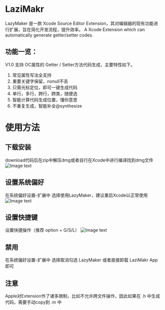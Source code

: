 # LaziMakr
LazyMaker 是一款 Xcode Source Editor Extension，其对编辑器的现有功能进行扩展，旨在简化开发流程，提升效率。
A Xcode Extension which can automatically generate getter/setter codes.

## 功能一览：
V1.0 支持 OC属性的 Getter / Setter方法代码生成，主要特性如下。

1. 常见属性写法全支持
2. 重要关键字保留，nonull不丢
3. 只需光标定位，即可一键生成代码
4. 单行，多行，跨行，跨类，随便选
5. 智能计算代码生成位置，懂你意思
6. 不重复生成，智能补全@synthesize

# 使用方法
## 下载安装
download代码后在zip中解压dmg或者自行在Xcode中进行编译找到dmg文件
![Image text](https://github.com/junqhao/ImgSaver/blob/main/LaziMakr/lzmk_1.jpeg)

## 设置系统偏好 
在系统偏好设置-扩展中 选择使用LazyMaker，建议重启Xcode以正常使用
![Image text](https://github.com/junqhao/ImgSaver/blob/main/LaziMakr/lzmk_2.jpeg)

## 设置快捷键 
设置快捷操作（推荐 option + G/S/L）
![Image text](https://github.com/junqhao/ImgSaver/blob/main/LaziMakr/lzmk_3.jpeg)

## 禁用
在系统偏好设置-扩展中 选择取消勾选 LazyMaker 或者直接卸载 LaziMakr App 即可

## 注意
Apple对Extension作了诸多限制，比如不允许跨文件操作，因此如果在 .h 中生成代码，需要手动copy到 .m 中
